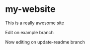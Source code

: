 # my-website
This is a really awesome site

Edit on example branch


Now editing on update-readme branch
